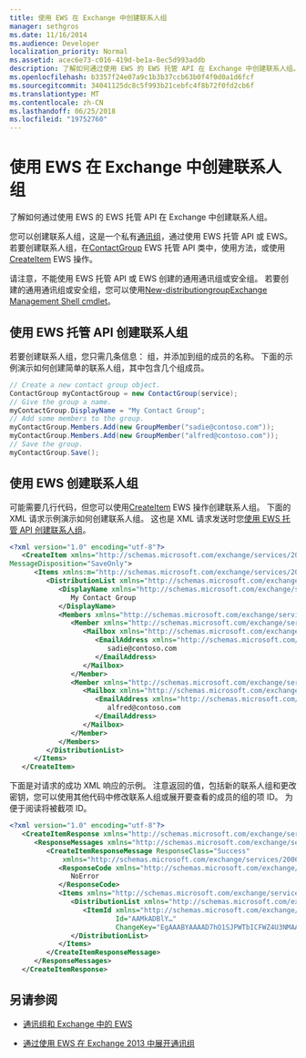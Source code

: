 ```yaml
---
title: 使用 EWS 在 Exchange 中创建联系人组
manager: sethgros
ms.date: 11/16/2014
ms.audience: Developer
localization_priority: Normal
ms.assetid: acec6e73-c016-419d-be1a-8ec5d993addb
description: 了解如何通过使用 EWS 的 EWS 托管 API 在 Exchange 中创建联系人组。
ms.openlocfilehash: b3357f24e07a9c1b3b37ccb63b0f4f0d0a1d6fcf
ms.sourcegitcommit: 34041125dc8c5f993b21cebfc4f8b72f0fd2cb6f
ms.translationtype: MT
ms.contentlocale: zh-CN
ms.lasthandoff: 06/25/2018
ms.locfileid: "19752760"
---
```

# <a name="create-contact-groups-by-using-ews-in-exchange"></a>使用 EWS 在 Exchange 中创建联系人组

了解如何通过使用 EWS 的 EWS 托管 API 在 Exchange 中创建联系人组。
  
您可以创建联系人组，这是一个私有[通讯组](distribution-groups-and-ews-in-exchange.md)，通过使用 EWS 托管 API 或 EWS。 若要创建联系人组，在[ContactGroup](http://msdn.microsoft.com/en-us/library/office/microsoft.exchange.webservices.data.contactgroup%28v=exchg.80%29.aspx) EWS 托管 API 类中，使用方法，或使用[CreateItem](http://msdn.microsoft.com/library/78a52120-f1d0-4ed7-8748-436e554f75b6%28Office.15%29.aspx) EWS 操作。 
  
请注意，不能使用 EWS 托管 API 或 EWS 创建的通用通讯组或安全组。 若要创建的通用通讯组或安全组，您可以使用[New-distributiongroup](http://technet.microsoft.com/en-us/library/aa998856%28v=exchg.150%29.aspx)[Exchange Management Shell cmdlet](http://msdn.microsoft.com/en-us/library/ff326159%28v=exchg.140%29.aspx)。 
  
## <a name="create-a-contact-group-by-using-the-ews-managed-api"></a>使用 EWS 托管 API 创建联系人组
<a name="bk_EWSMA"> </a>

若要创建联系人组，您只需几条信息： 组，并添加到组的成员的名称。 下面的示例演示如何创建简单的联系人组，其中包含几个组成员。
  
```cs
// Create a new contact group object.
ContactGroup myContactGroup = new ContactGroup(service);
// Give the group a name.
myContactGroup.DisplayName = "My Contact Group";
// Add some members to the group.
myContactGroup.Members.Add(new GroupMember("sadie@contoso.com"));
myContactGroup.Members.Add(new GroupMember("alfred@contoso.com"));
// Save the group.
myContactGroup.Save();

```

## <a name="create-a-contact-group-by-using-ews"></a>使用 EWS 创建联系人组
<a name="bk_EWSMA"> </a>

可能需要几行代码，但您可以使用[CreateItem](http://msdn.microsoft.com/library/78a52120-f1d0-4ed7-8748-436e554f75b6%28Office.15%29.aspx) EWS 操作创建联系人组。 下面的 XML 请求示例演示如何创建联系人组。 这也是 XML 请求发送时您[使用 EWS 托管 API 创建联系人组](#bk_EWSMA)。
  
```XML
<?xml version="1.0" encoding="utf-8"?>
   <CreateItem xmlns="http://schemas.microsoft.com/exchange/services/2006/messages" 
MessageDisposition="SaveOnly">
      <Items xmlns:m="http://schemas.microsoft.com/exchange/services/2006/messages">
         <DistributionList xmlns="http://schemas.microsoft.com/exchange/services/2006/types">
            <DisplayName xmlns="http://schemas.microsoft.com/exchange/services/2006/types">
               My Contact Group
            </DisplayName>
            <Members xmlns="http://schemas.microsoft.com/exchange/services/2006/types">
               <Member xmlns="http://schemas.microsoft.com/exchange/services/2006/types">
                  <Mailbox xmlns="http://schemas.microsoft.com/exchange/services/2006/types">
                     <EmailAddress xmlns="http://schemas.microsoft.com/exchange/services/2006/types">
                        sadie@contoso.com
                     </EmailAddress>
                  </Mailbox>
               </Member>
               <Member xmlns="http://schemas.microsoft.com/exchange/services/2006/types">
                  <Mailbox xmlns="http://schemas.microsoft.com/exchange/services/2006/types">
                     <EmailAddress xmlns="http://schemas.microsoft.com/exchange/services/2006/types">
                        alfred@contoso.com
                     </EmailAddress>
                  </Mailbox>
               </Member>
            </Members>
         </DistributionList>
      </Items>
   </CreateItem>
```

下面是对请求的成功 XML 响应的示例。 注意返回的值，包括新的联系人组和更改密钥，您可以使用其他代码中修改联系人组或展开要查看的成员的组的项 ID。 为便于阅读将被截项 ID。
  
```XML
<?xml version="1.0" encoding="utf-8"?>
   <CreateItemResponse xmlns="http://schemas.microsoft.com/exchange/services/2006/messages">
      <ResponseMessages xmlns="http://schemas.microsoft.com/exchange/services/2006/messages">
         <CreateItemResponseMessage ResponseClass="Success" 
             xmlns="http://schemas.microsoft.com/exchange/services/2006/messages">
            <ResponseCode xmlns="http://schemas.microsoft.com/exchange/services/2006/messages">
               NoError
            </ResponseCode>
            <Items xmlns="http://schemas.microsoft.com/exchange/services/2006/messages">
               <DistributionList xmlns="http://schemas.microsoft.com/exchange/services/2006/types">
                  <ItemId xmlns="http://schemas.microsoft.com/exchange/services/2006/types" 
                          Id="AAMkADBlY…" 
                          ChangeKey="EgAAABYAAAAD7hO1SJPWTbICFWZ4U3NMAABXzQiK" />
               </DistributionList>
            </Items>
         </CreateItemResponseMessage>
      </ResponseMessages>
   </CreateItemResponse>
```

## <a name="see-also"></a>另请参阅


- [通讯组和 Exchange 中的 EWS](distribution-groups-and-ews-in-exchange.md)
    
- [通过使用 EWS 在 Exchange 2013 中展开通讯组](how-to-expand-distribution-groups-by-using-ews-in-exchange-2013.md)
    

